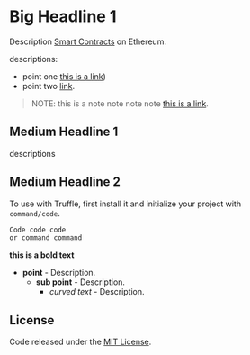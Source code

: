 # Big Headline 1

Description [Smart Contracts](https://en.wikipedia.org/wiki/Smart_contract) on Ethereum.

descriptions:
- point one [this is a link](https://medium.com/bitcorps-blog/onward-with-ethereum-smart-contract-security-97a827e47702#.y3kvdetbz))
- point two [link](https://solidity.readthedocs.io/en/develop/).

> NOTE: this is a note note note note [this is a link](https://medium.com/zeppelin-blog/the-hitchhikers-guide-to-smart-contracts-in-ethereum-848f08001f05#.cox40d2ut).

## Medium Headline 1

descriptions

## Medium Headline 2

To use with Truffle, first install it and initialize your project with `command/code`.

```sh
Code code code
or command command
```

**this is a bold text**



- **point** - Description.
	- **sub point** - Description.
		- *curved text* - Description.


## License
Code released under the [MIT License](https://github.com/OpenZeppelin/openzeppelin-solidity/blob/master/LICENSE).
